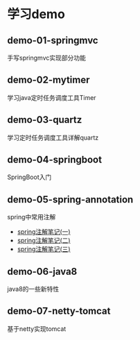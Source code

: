 # 学习demo
## demo-01-springmvc
手写springmvc实现部分功能
## demo-02-mytimer
学习java定时任务调度工具Timer
## demo-03-quartz
学习定时任务调度工具详解quartz
## demo-04-springboot
SpringBoot入门
## demo-05-spring-annotation
spring中常用注解
- [spring注解笔记(一)](/demo-05-spring-annotation/notes01.md)
- [spring注解笔记(二)](/demo-05-spring-annotation/notes02.md)
- [spring注解笔记(三)](/demo-05-spring-annotation/notes03.md)
## demo-06-java8
java8的一些新特性
## demo-07-netty-tomcat
基于netty实现tomcat